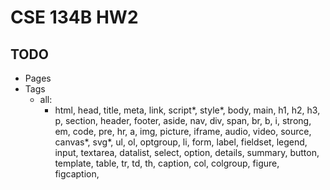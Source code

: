 # CSE 134B HW2

## TODO

- Pages
- Tags
  - all:
    - html, head, title, meta, link, script*, style*, body, main, h1, h2, h3, p, section, header, footer, aside, nav, div, span, br, b, i, strong, em, code, pre, hr, a, img, picture, iframe, audio, video, source, canvas*, svg*, ul, ol, optgroup, li, form, label, fieldset, legend, input, textarea, datalist, select, option, details, summary, button, template, table, tr, td, th, caption, col, colgroup, figure, figcaption,
